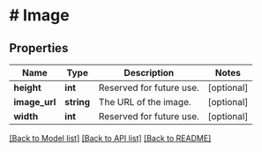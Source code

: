 # # Image

## Properties

Name | Type | Description | Notes
------------ | ------------- | ------------- | -------------
**height** | **int** | Reserved for future use. | [optional]
**image_url** | **string** | The URL of the image. | [optional]
**width** | **int** | Reserved for future use. | [optional]

[[Back to Model list]](../../README.md#models) [[Back to API list]](../../README.md#endpoints) [[Back to README]](../../README.md)
